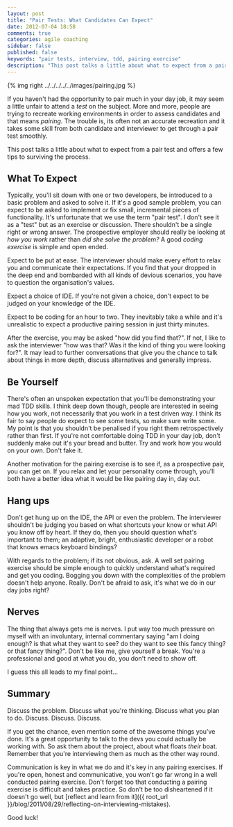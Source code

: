 ```yaml
---
layout: post
title: "Pair Tests: What Candidates Can Expect"
date: 2012-07-04 18:58
comments: true
categories: agile coaching
sidebar: false
published: false
keywords: "pair tests, interview, tdd, pairing exercise"
description: "This post talks a little about what to expect from a pair test and offers a few tips to surviving the ordeal."
---
```


{% img right ../../../../../images/pairing.jpg %}

If you haven't had the opportunity to pair much in your day job, it may seem a little unfair to attend a _test_ on the subject. More and more, people are trying to recreate working environments in order to assess candidates and that means _pairing_. The trouble is, its often not an accurate recreation and it takes some skill from both candidate and interviewer to get through a pair test smoothly.

This post talks a little about what to expect from a pair test and offers a few tips to surviving the process.

<!-- more -->

## What To Expect

Typically, you'll sit down with one or two developers, be introduced to a basic problem and asked to solve it. If it's a good sample problem, you can expect to be asked to implement or fix small, incremental pieces of functionality. It's unfortunate that we use the term "pair test". I don't see it as a "test" but as an exercise or discussion. There shouldn't be a single right or wrong answer. The prospective employer should really be looking at _how you work_ rather than _did she solve the problem?_ A good _coding exercise_ is simple and open ended.

Expect to be put at ease. The interviewer should make every effort to relax you and communicate their expectations. If you find that your dropped in the deep end and bombarded with all kinds of devious scenarios, you have to question the organisation's values.

Expect a choice of IDE. If you're not given a choice, don't expect to be judged on your knowledge of the IDE.

Expect to be coding for an hour to two. They inevitably take a while and it's unrealistic to expect a productive pairing session in just thirty minutes.

After the exercise, you may be asked "how did you find that?". If not, I like to ask the interviewer "how was that? Was it the kind of thing you were looking for?". It may lead to further conversations that give you the chance to talk about things in more depth, discuss alternatives and generally impress.


## Be Yourself

There's often an unspoken expectation that you'll be demonstrating your mad TDD skills. I think deep down though, people are interested in seeing how you work, not necessarily that you work in a test driven way. I think its fair to say people do expect to see some tests, so make sure write some. My point is that you shouldn't be penalised if you right them retrospectively rather than first. If you're not comfortable doing TDD in your day job, don't suddenly make out it's your bread and butter. Try and work how you would on your own. Don't fake it.

Another motivation for the pairing exercise is to see if, as a prospective pair, you can get on. If you relax and let your personality come through, you'll both have a better idea what it would be like pairing day in, day out.

## Hang ups

Don't get hung up on the IDE, the API or even the problem. The interviewer shouldn't be judging you based on what shortcuts your know or what API you know off by heart. If they do, then you should question what's important to them; an adaptive, bright, enthusiastic developer or a robot that knows emacs keyboard bindings?

With regards to the problem; if its not obvious, ask. A well set pairing exercise should be simple enough to quickly understand what's required and get you coding. Bogging you down with the complexities of the problem doesn't help anyone. Really. Don't be afraid to ask, it's what we do in our day jobs right?

## Nerves

The thing that always gets me is nerves. I put way too much pressure on myself with an involuntary, internal commentary saying "am I doing enough? is that what they want to see? do they want to see this fancy thing? or that fancy thing?". Don't be like me, give yourself a break. You're a professional and good at what you do, you don't need to show off.

I guess this all leads to my final point...

## Summary

Discuss the problem. Discuss what you're thinking. Discuss what you plan to do. Discuss. Discuss. Discuss.

If you get the chance, even mention some of the awesome things you've done. It's a great opportunity to talk to the devs you could actually be working with. So ask them about the project, about what floats _their_ boat. Remember that you're interviewing them as much as the other way round.

Communication is key in what we do and it's key in any pairing exercises. If you're open, honest and communicative, you won't go far wrong in a well conducted pairing exercise. Don't forget too that conducting a pairing exercise is difficult and takes practice. So don't be too disheartened if it doesn't go well, but [reflect and learn from it]({{ root_url }}/blog/2011/08/29/reflecting-on-interviewing-mistakes).

Good luck!
